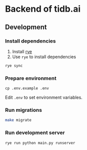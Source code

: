 # Backend of tidb.ai


## Development

### Install dependencies

1. Install [rye](https://rye.astral.sh/)
2. Use `rye` to install dependencies

```bash
rye sync
```

### Prepare environment

```
cp .env.example .env
```

Edit `.env` to set environment variables.


### Run migrations

```bash
make migrate
```

### Run development server

```bash
rye run python main.py runserver
```